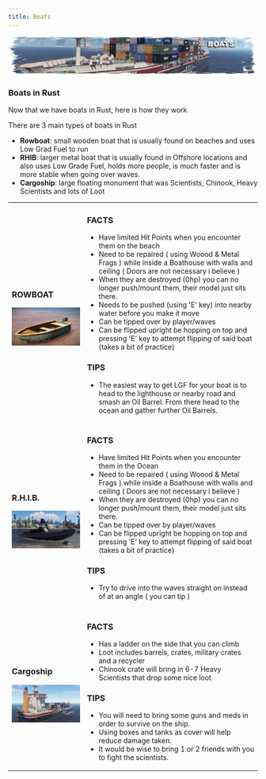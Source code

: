 ```yaml
---
title: Boats
---
```


<p>
  
<center><img src="wiki/images/boats.png"></center>

<p>

<h3>Boats in Rust</h3>
<p>Now that we have boats in Rust, here is how they work</p>
<p>There are 3 main types of boats in Rust<p>
  <ul>
    <li><b>Rowboat</b>: small wooden boat that is usually found on beaches and uses Low Grad Fuel to run</li>
    <li><b>RHIB</b>: larger metal boat that is usually found in Offshore locations and also uses Low Grade Fuel, holds more people, is much faster and is more stable when going over waves.</li>
    <li><b>Cargoship</b>: large floating monument that was Scientists, Chinook, Heavy Scientists and lots of Loot</li>
   </ul>
 <p><p>

  <table>
  <tr>
    <td> <h3>ROWBOAT</h3><img width="326" src="wiki/images/rowboat.png"></td>
    <td>
      <h3>FACTS</h3>
      <ul>
        <li>Have limited Hit Points when you encounter them on the beach</li>
        <li>Need to be repaired ( using Woood & Metal Frags ) while inside a Boathouse with walls and ceiling ( Doors are not necessary i believe )</li>
        <li>When they are destroyed (0hp) you can no longer push/mount them, their model just sits there.</li>
         <li>Needs to be pushed (using 'E' key) into nearby water before you make it move</li>
        <li>Can be tipped over by player/waves</li>
        <li>Can be flipped upright be hopping on top and pressing 'E' key to attempt flipping of said boat (takes a bit of practice)</li>
      </ul>
      <h3>TIPS</h3>
      <ul>
        <li>The easiest way to get LGF for your boat is to head to the lighthouse or nearby road and smash an Oil Barrel.  From there head to the ocean and gather further Oil Barrels.</li>
      </ul>
  </td>
  </tr>
  <tr>
   <td> <h3>R.H.I.B.</h3><img  width="326" src="wiki/images/rhib.png"></td>
    <td>
      <h3>FACTS</h3>
      <ul>
        <li>Have limited Hit Points when you encounter them in the Ocean</li>
        <li>Need to be repaired ( using Woood & Metal Frags ) while inside a Boathouse with walls and ceiling ( Doors are not necessary i believe )</li>
        <li>When they are destroyed (0hp) you can no longer push/mount them, their model just sits there.</li>
         <li>Can be tipped over by player/waves</li>
        <li>Can be flipped upright be hopping on top and pressing 'E' key to attempt flipping of said boat (takes a bit of practice)</li>
      </ul>
      <h3>TIPS</h3>
      <ul>
        <li>Try to drive into the waves straight on instead of at an angle ( you can tip )</li>
      </ul>
  </td>
  </tr>
  <tr>
   <td> <h3>Cargoship</h3><img  width="326" src="wiki/images/cargoship.png"></td>
    <td>
      <h3>FACTS</h3>
      <ul>
        <li>Has a ladder on the side that you can climb</li>
        <li>Loot includes barrels, crates, military crates and a recycler</li>
        <li>Chinook crate will bring in 6-7 Heavy Scientists that drop some nice loot</li>
      </ul>
      <h3>TIPS</h3>
      <ul>
        <li>You will need to bring some guns and meds in order to survive on the ship.</li>
        <li>Using boxes and tanks as cover will help reduce damage taken.</li>
        <li>It would be wise to bring 1 or 2 friends with you to fight the scientists.</li>
      </ul>
    </td>
  </td>
  </tr>
  </table>
